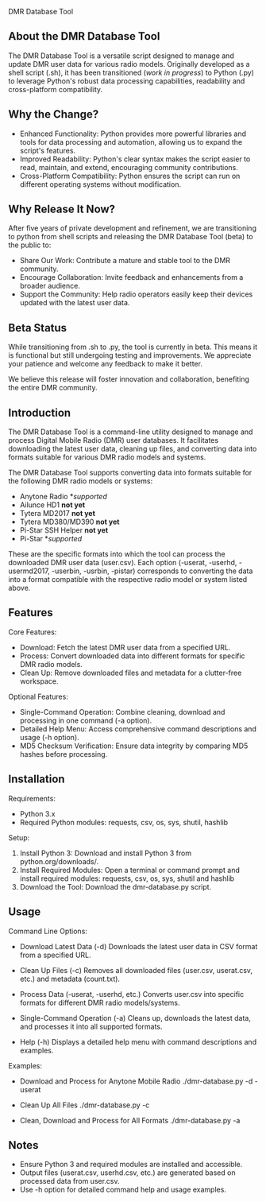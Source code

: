 DMR Database Tool

About the DMR Database Tool
------------
The DMR Database Tool is a versatile script designed to manage and update DMR user data for various radio models. Originally developed as a shell script (.sh), it has been transitioned (*work in progress*) to Python (.py) to leverage Python's robust data processing capabilities, readability and cross-platform compatibility.

Why the Change?
------------
- Enhanced Functionality:
  Python provides more powerful libraries and tools for data processing and automation, allowing us to expand the script's features.
- Improved Readability: Python's clear syntax makes the script easier to read, maintain, and extend, encouraging community contributions.
- Cross-Platform Compatibility: Python ensures the script can run on different operating systems without modification.

Why Release It Now?
------------
After five years of private development and refinement, we are transitioning to python from shell scripts and releasing the DMR Database Tool (beta) to the public to:

- Share Our Work: Contribute a mature and stable tool to the DMR community.
- Encourage Collaboration: Invite feedback and enhancements from a broader audience.
- Support the Community: Help radio operators easily keep their devices updated with the latest user data.

Beta Status
------------
While transitioning from .sh to .py, the tool is currently in beta. This means it is functional but still undergoing testing and improvements. We appreciate your patience and welcome any feedback to make it better.

We believe this release will foster innovation and collaboration, benefiting the entire DMR community.

Introduction
------------
The DMR Database Tool is a command-line utility designed to manage and process Digital Mobile Radio (DMR) user databases. It facilitates downloading the latest user data, cleaning up files, and converting data into formats suitable for various DMR radio models and systems.


The DMR Database Tool supports converting data into formats suitable for the following DMR radio models or systems:

- Anytone Radio **supported*
- Ailunce HD1 **not yet**
- Tytera MD2017 **not yet**
- Tytera MD380/MD390 **not yet**
- Pi-Star SSH Helper **not yet**
- Pi-Star **supported*

These are the specific formats into which the tool can process the downloaded DMR user data (user.csv). Each option (-userat, -userhd, -usermd2017, -userbin, -usrbin, -pistar) corresponds to converting the data into a format compatible with the respective radio model or system listed above.

Features
--------
Core Features:
- Download: Fetch the latest DMR user data from a specified URL.
- Process: Convert downloaded data into different formats for specific DMR radio models.
- Clean Up: Remove downloaded files and metadata for a clutter-free workspace.

Optional Features:
- Single-Command Operation: Combine cleaning, download and processing in one command (-a option).
- Detailed Help Menu: Access comprehensive command descriptions and usage (-h option).
- MD5 Checksum Verification: Ensure data integrity by comparing MD5 hashes before processing.

Installation
------------
Requirements:
- Python 3.x
- Required Python modules: requests, csv, os, sys, shutil, hashlib

Setup:
1. Install Python 3: Download and install Python 3 from python.org/downloads/.
2. Install Required Modules: Open a terminal or command prompt and install required modules: requests, csv, os, sys, shutil and hashlib
3. Download the Tool: Download the dmr-database.py script.

Usage
-----
Command Line Options:

- Download Latest Data (-d)
Downloads the latest user data in CSV format from a specified URL.

- Clean Up Files (-c)
Removes all downloaded files (user.csv, userat.csv, etc.) and metadata (count.txt).

- Process Data (-userat, -userhd, etc.)
Converts user.csv into specific formats for different DMR radio models/systems.

- Single-Command Operation (-a)
Cleans up, downloads the latest data, and processes it into all supported formats.

- Help (-h)
Displays a detailed help menu with command descriptions and examples.

Examples:

- Download and Process for Anytone Mobile Radio
./dmr-database.py -d -userat

- Clean Up All Files
./dmr-database.py -c

- Clean, Download and Process for All Formats
./dmr-database.py -a

Notes
-----
- Ensure Python 3 and required modules are installed and accessible.
- Output files (userat.csv, userhd.csv, etc.) are generated based on processed data from user.csv.
- Use -h option for detailed command help and usage examples.
